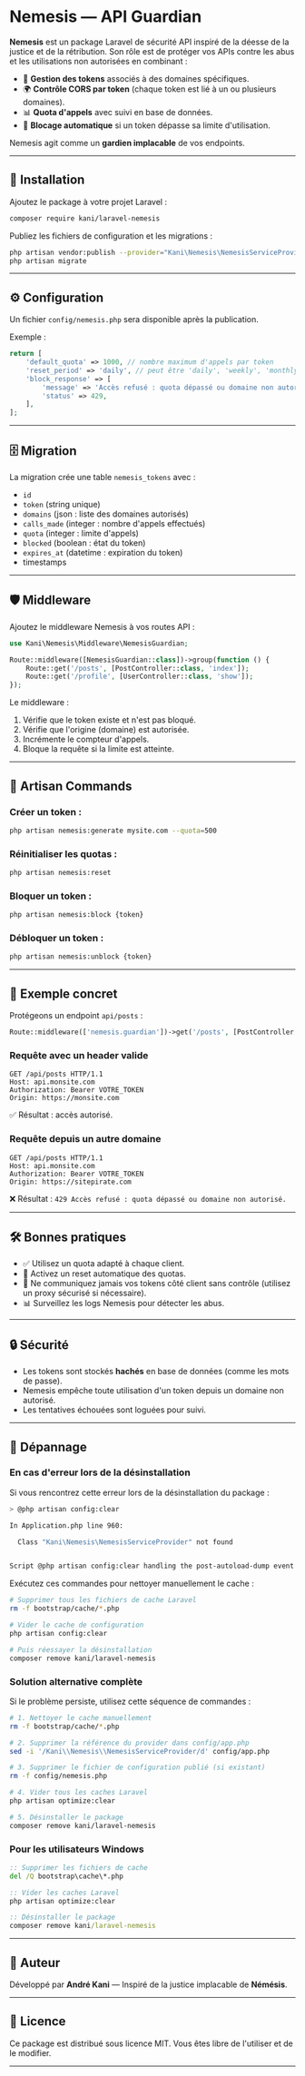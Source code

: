 # Nemesis — API Guardian

**Nemesis** est un package Laravel de sécurité API inspiré de la déesse de la justice et de la rétribution. Son rôle est de protéger vos APIs contre les abus et les utilisations non autorisées en combinant :

* 🔑 **Gestion des tokens** associés à des domaines spécifiques.
* 🌍 **Contrôle CORS par token** (chaque token est lié à un ou plusieurs domaines).
* 📊 **Quota d'appels** avec suivi en base de données.
* 🚨 **Blocage automatique** si un token dépasse sa limite d'utilisation.

Nemesis agit comme un **gardien implacable** de vos endpoints.

---

## 🚀 Installation

Ajoutez le package à votre projet Laravel :

```bash
composer require kani/laravel-nemesis
```

Publiez les fichiers de configuration et les migrations :

```bash
php artisan vendor:publish --provider="Kani\Nemesis\NemesisServiceProvider"
php artisan migrate
```

---

## ⚙️ Configuration

Un fichier `config/nemesis.php` sera disponible après la publication.

Exemple :

```php
return [
    'default_quota' => 1000, // nombre maximum d'appels par token
    'reset_period' => 'daily', // peut être 'daily', 'weekly', 'monthly'
    'block_response' => [
        'message' => 'Accès refusé : quota dépassé ou domaine non autorisé.',
        'status' => 429,
    ],
];
```

---

## 🗄️ Migration

La migration crée une table `nemesis_tokens` avec :

* `id`
* `token` (string unique)
* `domains` (json : liste des domaines autorisés)
* `calls_made` (integer : nombre d'appels effectués)
* `quota` (integer : limite d'appels)
* `blocked` (boolean : état du token)
* `expires_at` (datetime : expiration du token)
* timestamps

---

## 🛡️ Middleware

Ajoutez le middleware Nemesis à vos routes API :

```php
use Kani\Nemesis\Middleware\NemesisGuardian;

Route::middleware([NemesisGuardian::class])->group(function () {
    Route::get('/posts', [PostController::class, 'index']);
    Route::get('/profile', [UserController::class, 'show']);
});
```

Le middleware :

1. Vérifie que le token existe et n'est pas bloqué.
2. Vérifie que l'origine (domaine) est autorisée.
3. Incrémente le compteur d'appels.
4. Bloque la requête si la limite est atteinte.

---

## 🔧 Artisan Commands

### Créer un token :

```bash
php artisan nemesis:generate mysite.com --quota=500
```

### Réinitialiser les quotas :

```bash
php artisan nemesis:reset
```

### Bloquer un token :

```bash
php artisan nemesis:block {token}
```

### Débloquer un token :

```bash
php artisan nemesis:unblock {token}
```

---

## 📌 Exemple concret

Protégeons un endpoint `api/posts` :

```php
Route::middleware(['nemesis.guardian'])->get('/posts', [PostController::class, 'index']);
```

### Requête avec un header valide

```http
GET /api/posts HTTP/1.1
Host: api.monsite.com
Authorization: Bearer VOTRE_TOKEN
Origin: https://monsite.com
```

✅ Résultat : accès autorisé.

### Requête depuis un autre domaine

```http
GET /api/posts HTTP/1.1
Host: api.monsite.com
Authorization: Bearer VOTRE_TOKEN
Origin: https://sitepirate.com
```

❌ Résultat : `429 Accès refusé : quota dépassé ou domaine non autorisé.`

---

## 🛠️ Bonnes pratiques

* ✅ Utilisez un quota adapté à chaque client.
* 🔄 Activez un reset automatique des quotas.
* 🔐 Ne communiquez jamais vos tokens côté client sans contrôle (utilisez un proxy sécurisé si nécessaire).
* 📊 Surveillez les logs Nemesis pour détecter les abus.

---

## 🔒 Sécurité

* Les tokens sont stockés **hachés** en base de données (comme les mots de passe).
* Nemesis empêche toute utilisation d'un token depuis un domaine non autorisé.
* Les tentatives échouées sont loguées pour suivi.

---

## 🚨 Dépannage

### En cas d'erreur lors de la désinstallation

Si vous rencontrez cette erreur lors de la désinstallation du package :

```bash
> @php artisan config:clear

In Application.php line 960:

  Class "Kani\Nemesis\NemesisServiceProvider" not found


Script @php artisan config:clear handling the post-autoload-dump event returned with error code 1
```

Exécutez ces commandes pour nettoyer manuellement le cache :

```bash
# Supprimer tous les fichiers de cache Laravel
rm -f bootstrap/cache/*.php

# Vider le cache de configuration
php artisan config:clear

# Puis réessayer la désinstallation
composer remove kani/laravel-nemesis
```

### Solution alternative complète

Si le problème persiste, utilisez cette séquence de commandes :

```bash
# 1. Nettoyer le cache manuellement
rm -f bootstrap/cache/*.php

# 2. Supprimer la référence du provider dans config/app.php
sed -i '/Kani\\Nemesis\\NemesisServiceProvider/d' config/app.php

# 3. Supprimer le fichier de configuration publié (si existant)
rm -f config/nemesis.php

# 4. Vider tous les caches Laravel
php artisan optimize:clear

# 5. Désinstaller le package
composer remove kani/laravel-nemesis
```

### Pour les utilisateurs Windows

```cmd
:: Supprimer les fichiers de cache
del /Q bootstrap\cache\*.php

:: Vider les caches Laravel
php artisan optimize:clear

:: Désinstaller le package
composer remove kani/laravel-nemesis
```

---

## 👤 Auteur

Développé par **André Kani** — Inspiré de la justice implacable de **Némésis**.

---

## 📜 Licence

Ce package est distribué sous licence MIT. Vous êtes libre de l'utiliser et de le modifier.

---
